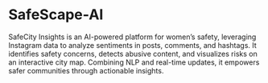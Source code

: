 # SafeScape-AI
SafeCity Insights is an AI-powered platform for women’s safety, leveraging Instagram data to analyze sentiments in posts, comments, and hashtags. It identifies safety concerns, detects abusive content, and visualizes risks on an interactive city map. Combining NLP and real-time updates, it empowers safer communities through actionable insights.